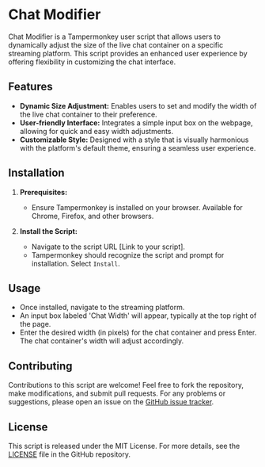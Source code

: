 # Chat Modifier

Chat Modifier is a Tampermonkey user script that allows users to dynamically adjust the size of the live chat container on a specific streaming platform. This script provides an enhanced user experience by offering flexibility in customizing the chat interface.

## Features

- **Dynamic Size Adjustment:** Enables users to set and modify the width of the live chat container to their preference.
- **User-friendly Interface:** Integrates a simple input box on the webpage, allowing for quick and easy width adjustments.
- **Customizable Style:** Designed with a style that is visually harmonious with the platform's default theme, ensuring a seamless user experience.

## Installation

1. **Prerequisites:**
   - Ensure Tampermonkey is installed on your browser. Available for Chrome, Firefox, and other browsers.

2. **Install the Script:**
   - Navigate to the script URL [Link to your script].
   - Tampermonkey should recognize the script and prompt for installation. Select `Install`.

## Usage

- Once installed, navigate to the streaming platform.
- An input box labeled 'Chat Width' will appear, typically at the top right of the page.
- Enter the desired width (in pixels) for the chat container and press Enter. The chat container's width will adjust accordingly.

## Contributing

Contributions to this script are welcome! Feel free to fork the repository, make modifications, and submit pull requests. For any problems or suggestions, please open an issue on the [GitHub issue tracker](<GitHub repository issues link>).

## License

This script is released under the MIT License. For more details, see the [LICENSE](<Link to LICENSE file in your GitHub repository>) file in the GitHub repository.
